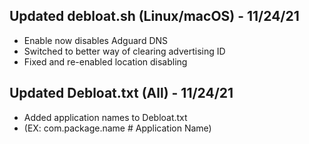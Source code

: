 ## Updated debloat.sh (Linux/macOS) - 11/24/21
- Enable now disables Adguard DNS
- Switched to better way of clearing advertising ID
- Fixed and re-enabled location disabling

## Updated Debloat.txt (All) - 11/24/21
- Added application names to Debloat.txt
- (EX: com.package.name    # Application Name)
